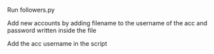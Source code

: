 Run followers.py

Add new accounts by adding filename to the username of the acc and password written inside the file

Add the acc username in the script

